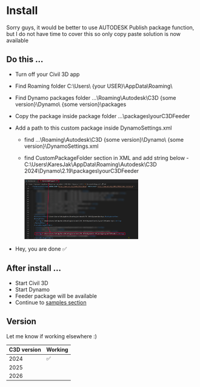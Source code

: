 # Install

Sorry guys, it would be better to use AUTODESK Publish package function, but I do not have time to cover this so only copy paste solution is now available

## Do this ...

- Turn off your Civil 3D app
- Find Roaming folder C:\Users\ {your USER}\AppData\Roaming\
- Find Dynamo packages folder ...\Roaming\Autodesk\C3D {some version}\Dynamo\ {some version}\packages
- Copy the package inside package folder ...\packages\yourC3DFeeder
- Add a path to this custom package inside DynamoSettings.xml

  - find ...\Roaming\Autodesk\C3D {some version}\Dynamo\ {some version}\DynamoSettings.xml
  - find CustomPackageFolder section in XML and add string below - C:\Users\KaresJak\AppData\Roaming\Autodesk\C3D 2024\Dynamo\2.19\packages\yourC3DFeeder

    <img src="/pics/customPackage.png" width="300"/>

- Hey, you are done ✅

## After install ...

- Start Civil 3D
- Start Dynamo
- Feeder package will be available
- Continue to [samples section](../samples/corridor)

## Version

Let me know if working elsewhere :)

| C3D version | Working |
| ----------- | ------- |
| 2024        | ✅      |
| 2025        |         |
| 2026        |         |
